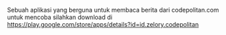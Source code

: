 Sebuah aplikasi yang berguna untuk membaca berita dari codepolitan.com
untuk mencoba silahkan download di https://play.google.com/store/apps/details?id=id.zelory.codepolitan
